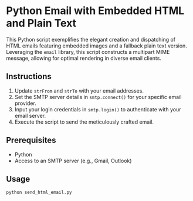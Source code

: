 # Python Email with Embedded HTML and Plain Text


This Python script exemplifies the elegant creation and dispatching of HTML emails featuring embedded images and a fallback plain text version. Leveraging the `email` library, this script constructs a multipart MIME message, allowing for optimal rendering in diverse email clients.

## Instructions

1. Update `strFrom` and `strTo` with your email addresses.
2. Set the SMTP server details in `smtp.connect()` for your specific email provider.
3. Input your login credentials in `smtp.login()` to authenticate with your email server.
4. Execute the script to send the meticulously crafted email.

## Prerequisites

- Python
- Access to an SMTP server (e.g., Gmail, Outlook)

## Usage

```bash
python send_html_email.py
